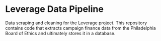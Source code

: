 # Leverage Data Pipeline

Data scraping and cleaning for the Leverage project. This repository contains code that extracts campaign finance data from the Philadelphia Board of Ethics and ultimately stores it in a database. 
